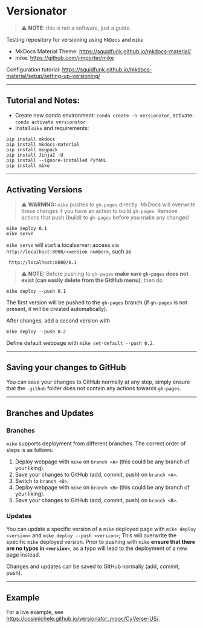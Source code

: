 # Versionator

> :warning: **NOTE**: this is not a software, just a guide.

Testing repository for versioning using `MkDocs` and `mike`

- MkDocs Material Theme: https://squidfunk.github.io/mkdocs-material/
- mike: https://github.com/jimporter/mike

Configuration tutorial: https://squidfunk.github.io/mkdocs-material/setup/setting-up-versioning/

---

## Tutorial and Notes:

- Create new conda environment: `conda create -n versionator`, activate: `conda activate versionator`
- Install `mike` and requirements: 

```
pip install mkdocs
pip install mkdocs-material
pip install msgpack
pip install Jinja2 -U
pip install --ignore-installed PyYAML
pip install mike
```

---

## Activating Versions

> :warning: **WARNING:** `mike` pushes to `gh-pages` directly. MkDocs will overwrite these changes if you have an action to build `gh-pages`. Remove  actions that push (build) to `gh-pages` before you make any changes!

```
mike deploy 0.1
mike serve
```
`mike serve` will start a localserver: access via `http://localhost:8000/<version number>`, such as

```
 http://localhost:8000/0.1
```

> :warning: **NOTE:** Before pushing to `gh-pages` **make sure `gh-pages` does not exist (can easily delete from the GitHub menu)**, then do

```
mike deploy --push 0.1
```

The first version will be pushed to the `gh-pages` branch (if `gh-pages` is not present, it will be created automatically).

After changes, add a second version with

```
mike deploy --push 0.2
```

Define default webpage with `mike set-default --push 0.2`.

---

## Saving your changes to GitHub

You can save your changes to GitHub normally at any step, simply ensure that the `.github` folder does not contain any actions towards `gh-pages`.

---

## Branches and Updates

### Branches

`mike` supports deployment from different branches. The correct order of steps is as follows:

1. Deploy webpage with `mike` on `branch <A>` (this could be any branch of your liking).
2. Save your changes to GitHub (add, commit, push) on `branch <A>`.
3. Switch to `branch <B>`.
4. Deploy webpage with `mike` on `branch <B>` (this could be any branch of your liking).
5. Save your changes to GitHub (add, commit, push) on `branch <B>`.

### Updates

You can update a specific version of a `mike` deployed page with `mike deploy <version>` and `mike deploy --push <version>`; This will overwrite the specific `mike` deployed version. Prior to pushing with `mike` **ensure that there are no typos in `<version>`**, as a typo will lead to the deployment of a new page instead.

Changes and updates can be saved to GitHub normally (add, commit, push).

---

## Example

For a live example, see https://cosimichele.github.io/versionator_mooc/CyVerse-US/.
